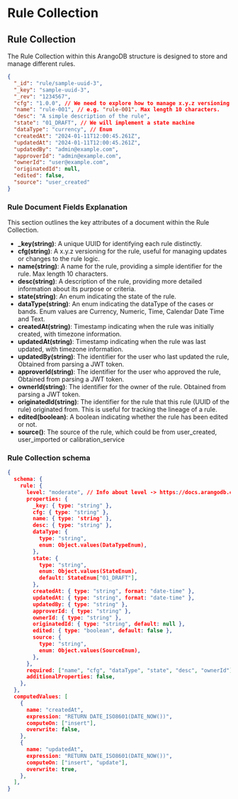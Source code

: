 # Rule Collection

## Rule Collection

The Rule Collection within this ArangoDB structure is designed to store and manage different rules.

```json
{
  "_id": "rule/sample-uuid-3",
  "_key": "sample-uuid-3",
  "_rev": "1234567",
  "cfg": "1.0.0", // We need to explore how to manage x.y.z versioning. Manual in FE?. Do we need default in schema?
  "name": "rule-001", // e.g. "rule-001". Max length 10 characters.
  "desc": "A simple description of the rule",
  "state": "01_DRAFT", // We will implement a state machine
  "dataType": "currency", // Enum
  "createdAt": "2024-01-11T12:00:45.261Z",
  "updatedAt": "2024-01-11T12:00:45.261Z",
  "updatedBy": "admin@example.com",
  "approverId": "admin@example.com",
  "ownerId": "user@example.com",
  "originatedId": null,
  "edited": false,
  "source": "user_created"
}
```

### Rule Document Fields Explanation

This section outlines the key attributes of a document within the Rule Collection.

- **\_key(string)**: A unique UUID for identifying each rule distinctly.
- **cfg(string)**: A x.y.z versioning for the rule, useful for managing updates or changes to the rule logic.
- **name(string)**: A name for the rule, providing a simple identifier for the rule. Max length 10 characters.
- **desc(string)**: A description of the rule, providing more detailed information about its purpose or criteria.
- **state(string)**: An enum indicating the state of the rule.
- **dataType(string)**: An enum indicating the dataType of the cases or bands. Enum values are Currency, Numeric, Time, Calendar Date Time and Text.
- **createdAt(string)**: Timestamp indicating when the rule was initially created, with timezone information.
- **updatedAt(string)**: Timestamp indicating when the rule was last updated, with timezone information.
- **updatedBy(string)**: The identifier for the user who last updated the rule, Obtained from parsing a JWT token.
- **approverId(string)**: The identifier for the user who approved the rule, Obtained from parsing a JWT token.
- **ownerId(string)**: The identifier for the owner of the rule. Obtained from parsing a JWT token.
- **originatedId(string)**: The identifier for the rule that this rule (UUID of the rule) originated from. This is useful for tracking the lineage of a rule.
- **edited(boolean)**: A boolean indicating whether the rule has been edited or not.
- **source()**: The source of the rule, which could be from user_created, user_imported or calibration_service

### Rule Collection schema

```json
{
  schema: {
    rule: {
      level: "moderate", // Info about level -> https://docs.arangodb.com/3.11/concepts/data-structure/documents/schema-validation/#levels
      properties: {
        _key: { type: "string" },
        cfg: { type: "string" },
        name: { type: 'string' },
        desc: { type: "string" },
        dataType: {
          type: "string",
          enum: Object.values(DataTypeEnum),
        },
        state: {
          type: "string",
          enum: Object.values(StateEnum),
          default: StateEnum["01_DRAFT"],
        },
        createdAt: { type: "string", format: "date-time" },
        updatedAt: { type: "string", format: "date-time" },
        updatedBy: { type: "string" },
        approverId: { type: "string" },
        ownerId: { type: "string" },
        originatedId: { type: "string", default: null },
        edited: { type: "boolean", default: false },
        source: {
          type: "string",
          enum: Object.values(SourceEnum),
        },
      },
      required: ["name", "cfg", "dataType", "state", "desc", "ownerId"],
      additionalProperties: false,
    },
  },
  computedValues: [
    {
      name: "createdAt",
      expression: "RETURN DATE_ISO8601(DATE_NOW())",
      computeOn: ["insert"],
      overwrite: false,
    },
    {
      name: "updatedAt",
      expression: "RETURN DATE_ISO8601(DATE_NOW())",
      computeOn: ["insert", "update"],
      overwrite: true,
    },
  ],
}
```
